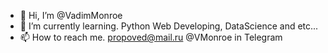 - 👋 Hi, I’m @VadimMonroe
- 🌱 I’m currently learning. Python Web Developing, DataScience and etc...
- 📫 How to reach me. 
                      propoved@mail.ru
                      @VMonroe in Telegram

<!---
VadimMonroe/VadimMonroe is a ✨ special ✨ repository because its `README.md` (this file) appears on your GitHub profile.
You can click the Preview link to take a look at your changes.
--->
